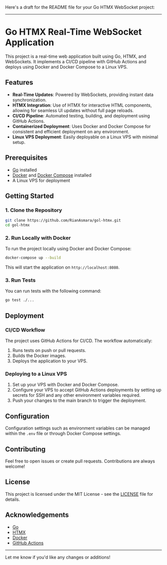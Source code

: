 Here's a draft for the README file for your Go HTMX WebSocket project:

---

# Go HTMX Real-Time WebSocket Application

This project is a real-time web application built using Go, HTMX, and WebSockets. It implements a CI/CD pipeline with GitHub Actions and deploys using Docker and Docker Compose to a Linux VPS.

## Features

- **Real-Time Updates**: Powered by WebSockets, providing instant data synchronization.
- **HTMX Integration**: Use of HTMX for interactive HTML components, allowing for seamless UI updates without full page reloads.
- **CI/CD Pipeline**: Automated testing, building, and deployment using GitHub Actions.
- **Containerized Deployment**: Uses Docker and Docker Compose for consistent and efficient deployment on any environment.
- **Linux VPS Deployment**: Easily deployable on a Linux VPS with minimal setup.

## Prerequisites

- [Go](https://golang.org/dl/) installed
- [Docker](https://www.docker.com/get-started) and [Docker Compose](https://docs.docker.com/compose/install/) installed
- A Linux VPS for deployment

## Getting Started

### 1. Clone the Repository

```bash
git clone https://github.com/RianAsmara/gol-htmx.git
cd gol-htmx
```

### 2. Run Locally with Docker

To run the project locally using Docker and Docker Compose:

```bash
docker-compose up --build
```

This will start the application on `http://localhost:8080`.

### 3. Run Tests

You can run tests with the following command:

```bash
go test ./...
```

## Deployment

### CI/CD Workflow

The project uses GitHub Actions for CI/CD. The workflow automatically:

1. Runs tests on push or pull requests.
2. Builds the Docker images.
3. Deploys the application to your VPS.

### Deploying to a Linux VPS

1. Set up your VPS with Docker and Docker Compose.
2. Configure your VPS to accept GitHub Actions deployments by setting up secrets for SSH and any other environment variables required.
3. Push your changes to the main branch to trigger the deployment.

## Configuration

Configuration settings such as environment variables can be managed within the `.env` file or through Docker Compose settings.

## Contributing

Feel free to open issues or create pull requests. Contributions are always welcome!

## License

This project is licensed under the MIT License - see the [LICENSE](LICENSE) file for details.

## Acknowledgements

- [Go](https://golang.org/)
- [HTMX](https://htmx.org/)
- [Docker](https://www.docker.com/)
- [GitHub Actions](https://github.com/features/actions)

---

Let me know if you'd like any changes or additions!
